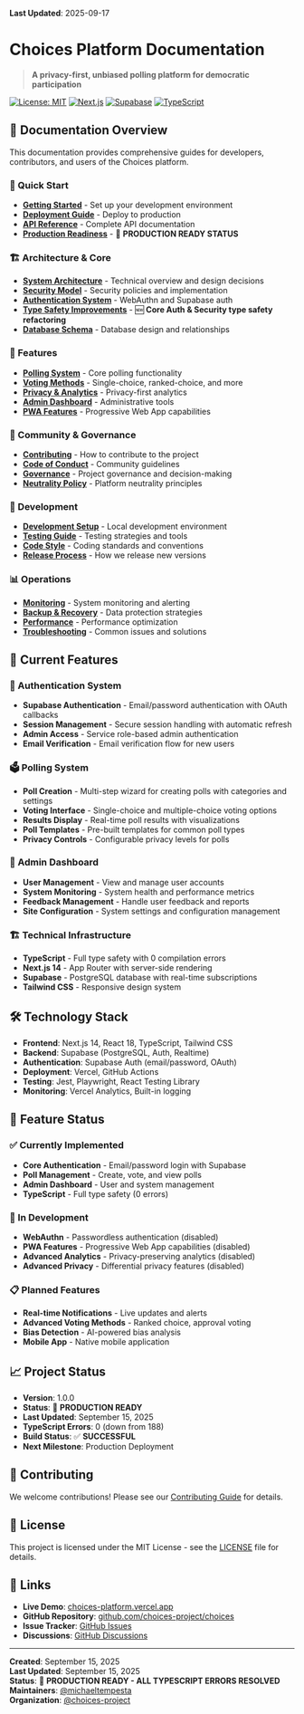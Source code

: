 **Last Updated**: 2025-09-17
# Choices Platform Documentation

> **A privacy-first, unbiased polling platform for democratic participation**

[![License: MIT](https://img.shields.io/badge/License-MIT-yellow.svg)](https://opensource.org/licenses/MIT)
[![Next.js](https://img.shields.io/badge/Next.js-14.2.32-black)](https://nextjs.org/)
[![Supabase](https://img.shields.io/badge/Supabase-Latest-green)](https://supabase.com/)
[![TypeScript](https://img.shields.io/badge/TypeScript-5.7.2-blue)](https://www.typescriptlang.org/)

## 📖 Documentation Overview

This documentation provides comprehensive guides for developers, contributors, and users of the Choices platform.

### 🚀 Quick Start
- **[Getting Started](getting-started/README.md)** - Set up your development environment
- **[Deployment Guide](deployment/README.md)** - Deploy to production
- **[API Reference](api/README.md)** - Complete API documentation
- **[Production Readiness](PRODUCTION_READINESS.md)** - 🎉 **PRODUCTION READY STATUS**

### 🏗️ Architecture & Core
- **[System Architecture](core/SYSTEM_ARCHITECTURE.md)** - Technical overview and design decisions
- **[Security Model](core/SECURITY.md)** - Security policies and implementation
- **[Authentication System](core/AUTHENTICATION.md)** - WebAuthn and Supabase auth
- **[Type Safety Improvements](core/TYPE_SAFETY_IMPROVEMENTS.md)** - 🆕 **Core Auth & Security type safety refactoring**
- **[Database Schema](core/DATABASE_SCHEMA.md)** - Database design and relationships

### 🎯 Features
- **[Polling System](features/POLLING_SYSTEM.md)** - Core polling functionality
- **[Voting Methods](features/VOTING_METHODS.md)** - Single-choice, ranked-choice, and more
- **[Privacy & Analytics](features/PRIVACY_ANALYTICS.md)** - Privacy-first analytics
- **[Admin Dashboard](features/ADMIN_DASHBOARD.md)** - Administrative tools
- **[PWA Features](features/PWA_FEATURES.md)** - Progressive Web App capabilities

### 👥 Community & Governance
- **[Contributing](CONTRIBUTING.md)** - How to contribute to the project
- **[Code of Conduct](CODE_OF_CONDUCT.md)** - Community guidelines
- **[Governance](core/GOVERNANCE.md)** - Project governance and decision-making
- **[Neutrality Policy](core/NEUTRALITY_POLICY.md)** - Platform neutrality principles

### 🔧 Development
- **[Development Setup](development/SETUP.md)** - Local development environment
- **[Testing Guide](development/TESTING.md)** - Testing strategies and tools
- **[Code Style](development/CODE_STYLE.md)** - Coding standards and conventions
- **[Release Process](development/RELEASE_PROCESS.md)** - How we release new versions

### 📊 Operations
- **[Monitoring](operations/MONITORING.md)** - System monitoring and alerting
- **[Backup & Recovery](operations/BACKUP_RECOVERY.md)** - Data protection strategies
- **[Performance](operations/PERFORMANCE.md)** - Performance optimization
- **[Troubleshooting](operations/TROUBLESHOOTING.md)** - Common issues and solutions

## 🎯 Current Features

### 🔐 Authentication System
- **Supabase Authentication** - Email/password authentication with OAuth callbacks
- **Session Management** - Secure session handling with automatic refresh
- **Admin Access** - Service role-based admin authentication
- **Email Verification** - Email verification flow for new users

### 🗳️ Polling System
- **Poll Creation** - Multi-step wizard for creating polls with categories and settings
- **Voting Interface** - Single-choice and multiple-choice voting options
- **Results Display** - Real-time poll results with visualizations
- **Poll Templates** - Pre-built templates for common poll types
- **Privacy Controls** - Configurable privacy levels for polls

### 👥 Admin Dashboard
- **User Management** - View and manage user accounts
- **System Monitoring** - System health and performance metrics
- **Feedback Management** - Handle user feedback and reports
- **Site Configuration** - System settings and configuration management

### 🏗️ Technical Infrastructure
- **TypeScript** - Full type safety with 0 compilation errors
- **Next.js 14** - App Router with server-side rendering
- **Supabase** - PostgreSQL database with real-time subscriptions
- **Tailwind CSS** - Responsive design system

## 🛠️ Technology Stack

- **Frontend**: Next.js 14, React 18, TypeScript, Tailwind CSS
- **Backend**: Supabase (PostgreSQL, Auth, Realtime)
- **Authentication**: Supabase Auth (email/password, OAuth)
- **Deployment**: Vercel, GitHub Actions
- **Testing**: Jest, Playwright, React Testing Library
- **Monitoring**: Vercel Analytics, Built-in logging

## 🚧 Feature Status

### ✅ Currently Implemented
- **Core Authentication** - Email/password login with Supabase
- **Poll Management** - Create, vote, and view polls
- **Admin Dashboard** - User and system management
- **TypeScript** - Full type safety (0 errors)

### 🚧 In Development
- **WebAuthn** - Passwordless authentication (disabled)
- **PWA Features** - Progressive Web App capabilities (disabled)
- **Advanced Analytics** - Privacy-preserving analytics (disabled)
- **Advanced Privacy** - Differential privacy features (disabled)

### 📋 Planned Features
- **Real-time Notifications** - Live updates and alerts
- **Advanced Voting Methods** - Ranked choice, approval voting
- **Bias Detection** - AI-powered bias analysis
- **Mobile App** - Native mobile application

## 📈 Project Status

- **Version**: 1.0.0
- **Status**: 🎉 **PRODUCTION READY**
- **Last Updated**: September 15, 2025
- **TypeScript Errors**: 0 (down from 188)
- **Build Status**: ✅ **SUCCESSFUL**
- **Next Milestone**: Production Deployment

## 🤝 Contributing

We welcome contributions! Please see our [Contributing Guide](CONTRIBUTING.md) for details.

## 📄 License

This project is licensed under the MIT License - see the [LICENSE](../LICENSE) file for details.

## 🔗 Links

- **Live Demo**: [choices-platform.vercel.app](https://choices-platform.vercel.app)
- **GitHub Repository**: [github.com/choices-project/choices](https://github.com/choices-project/choices)
- **Issue Tracker**: [GitHub Issues](https://github.com/choices-project/choices/issues)
- **Discussions**: [GitHub Discussions](https://github.com/choices-project/choices/discussions)

---

**Created**: September 15, 2025  
**Last Updated**: September 15, 2025  
**Status**: 🎉 **PRODUCTION READY - ALL TYPESCRIPT ERRORS RESOLVED**  
**Maintainers**: [@michaeltempesta](https://github.com/michaeltempesta)  
**Organization**: [@choices-project](https://github.com/choices-project)
